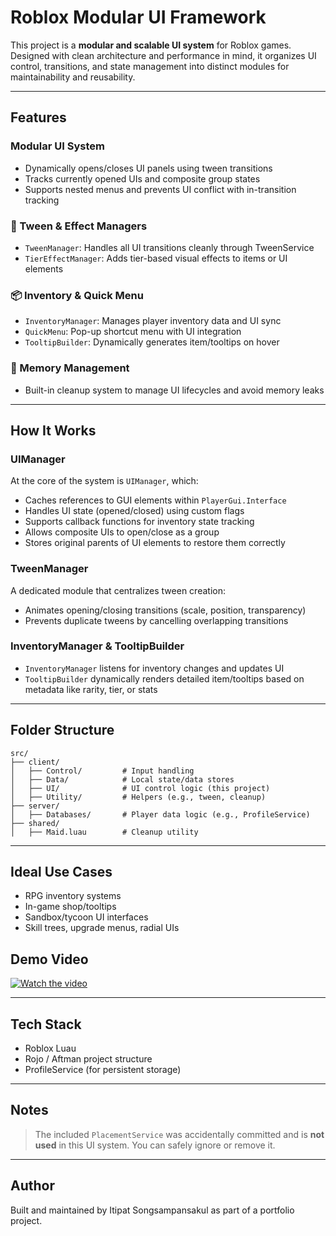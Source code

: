 #  Roblox Modular UI Framework

This project is a **modular and scalable UI system** for Roblox games. Designed with clean architecture and performance in mind, it organizes UI control, transitions, and state management into distinct modules for maintainability and reusability.

---

##  Features

###  Modular UI System
- Dynamically opens/closes UI panels using tween transitions
- Tracks currently opened UIs and composite group states
- Supports nested menus and prevents UI conflict with in-transition tracking

### 🔧 Tween & Effect Managers
- `TweenManager`: Handles all UI transitions cleanly through TweenService
- `TierEffectManager`: Adds tier-based visual effects to items or UI elements

### 📦 Inventory & Quick Menu
- `InventoryManager`: Manages player inventory data and UI sync
- `QuickMenu`: Pop-up shortcut menu with UI integration
- `TooltipBuilder`: Dynamically generates item/tooltips on hover

### 🧼 Memory Management
- Built-in cleanup system to manage UI lifecycles and avoid memory leaks

---

##  How It Works

### UIManager
At the core of the system is `UIManager`, which:
- Caches references to GUI elements within `PlayerGui.Interface`
- Handles UI state (opened/closed) using custom flags
- Supports callback functions for inventory state tracking
- Allows composite UIs to open/close as a group
- Stores original parents of UI elements to restore them correctly

### TweenManager
A dedicated module that centralizes tween creation:
- Animates opening/closing transitions (scale, position, transparency)
- Prevents duplicate tweens by cancelling overlapping transitions

### InventoryManager & TooltipBuilder
- `InventoryManager` listens for inventory changes and updates UI
- `TooltipBuilder` dynamically renders detailed item/tooltips
  based on metadata like rarity, tier, or stats

---

## Folder Structure

```
src/
├── client/
│   ├── Control/         # Input handling
│   ├── Data/            # Local state/data stores
│   ├── UI/              # UI control logic (this project)
│   ├── Utility/         # Helpers (e.g., tween, cleanup)
├── server/
│   ├── Databases/       # Player data logic (e.g., ProfileService)
├── shared/
│   ├── Maid.luau        # Cleanup utility
```

---

##  Ideal Use Cases

- RPG inventory systems
- In-game shop/tooltips
- Sandbox/tycoon UI interfaces
- Skill trees, upgrade menus, radial UIs

## Demo Video
[![Watch the video](https://img.youtube.com/vi/0NLv2Lb7Fcc/0.jpg)](https://www.youtube.com/watch?v=0NLv2Lb7Fcc)

---

##  Tech Stack

- Roblox Luau
- Rojo / Aftman project structure
- ProfileService (for persistent storage)

---

## Notes

> The included `PlacementService` was accidentally committed and is **not used** in this UI system. You can safely ignore or remove it.

---

##  Author
Built and maintained by Itipat Songsampansakul as part of a portfolio project.
